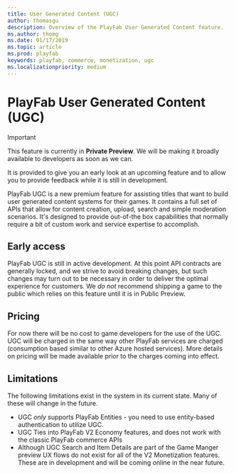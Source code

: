 ```yaml
---
title: User Generated Content (UGC)
author: thomasgu
description: Overview of the PlayFab User Generated Content feature.
ms.author: thomg
ms.date: 01/17/2019
ms.topic: article
ms.prod: playfab
keywords: playfab, commerce, monetization, ugc
ms.localizationpriority: medium
---
```


# PlayFab User Generated Content (UGC)

> [!IMPORTANT]
> This feature is currently in **Private Preview**. We will be making it broadly available to developers as soon as we can.
>
> It is provided to give you an early look at an upcoming feature and to allow you to provide feedback while it is still in development.  

PlayFab UGC is a new premium feature for assisting titles that want to build user generated content systems for their games. It contains a full set of APIs that allow for content creation, upload, search and simple moderation scenarios. It's designed to provide out-of-the box capabilities that normally require a bit of custom work and service expertise to accomplish.

## Early access

PlayFab UGC is still in active development. At this point API contracts are generally locked, and we strive to avoid breaking changes, but such changes may turn out to be necessary in order to deliver the optimal experience for customers. We *do not* recommend shipping a game to the public which relies on this feature until it is in Public Preview.

## Pricing

For now there will be no cost to game developers for the use of the UGC. UGC will be charged in the same way other PlayFab services are charged (consumption based similar to other Azure hosted services). More details on pricing will be made available prior to the charges coming into effect.

## Limitations

The following limitations exist in the system in its current state. Many of these will change in the future.

- UGC *only* supports PlayFab Entities - you need to use entity-based authentication to utilize UGC.
- UGC Ties into PlayFab V2 Economy features, and does not work with the classic PlayFab commerce APIs
- Although UGC Search and Item Details are part of the Game Manger preview UX flows do not exist for all of the V2 Monetization features. These are in development and will be coming online in the near future.

